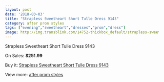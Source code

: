 ```yaml
---
layout: post
date: '2018-03-03'
title: "Strapless Sweetheart Short Tulle Dress 9143"
category: after prom styles
tags: ["evening","sweetheart","dresses","prom","dress"]
image: http://img.transblink.com/14752-thickbox_default/strapless-sweetheart-short-tulle-dress-9143.jpg
---
```

Strapless Sweetheart Short Tulle Dress 9143

On Sales: **$251.99**
<a href="https://www.transblink.com/en/after-prom-styles/4711-strapless-sweetheart-short-tulle-dress-9143.html"><amp-img layout="responsive" width="600" height="600" src="//img.transblink.com/14752-thickbox_default/strapless-sweetheart-short-tulle-dress-9143.jpg" alt="Strapless Sweetheart Short Tulle Dress 9143 0" /></a>
<a href="https://www.transblink.com/en/after-prom-styles/4711-strapless-sweetheart-short-tulle-dress-9143.html"><amp-img layout="responsive" width="600" height="600" src="//img.transblink.com/14756-thickbox_default/strapless-sweetheart-short-tulle-dress-9143.jpg" alt="Strapless Sweetheart Short Tulle Dress 9143 1" /></a>
<a href="https://www.transblink.com/en/after-prom-styles/4711-strapless-sweetheart-short-tulle-dress-9143.html"><amp-img layout="responsive" width="600" height="600" src="//img.transblink.com/14755-thickbox_default/strapless-sweetheart-short-tulle-dress-9143.jpg" alt="Strapless Sweetheart Short Tulle Dress 9143 2" /></a>
<a href="https://www.transblink.com/en/after-prom-styles/4711-strapless-sweetheart-short-tulle-dress-9143.html"><amp-img layout="responsive" width="600" height="600" src="//img.transblink.com/14754-thickbox_default/strapless-sweetheart-short-tulle-dress-9143.jpg" alt="Strapless Sweetheart Short Tulle Dress 9143 3" /></a>
<a href="https://www.transblink.com/en/after-prom-styles/4711-strapless-sweetheart-short-tulle-dress-9143.html"><amp-img layout="responsive" width="600" height="600" src="//img.transblink.com/14753-thickbox_default/strapless-sweetheart-short-tulle-dress-9143.jpg" alt="Strapless Sweetheart Short Tulle Dress 9143 4" /></a>

Buy it: [Strapless Sweetheart Short Tulle Dress 9143](https://www.transblink.com/en/after-prom-styles/4711-strapless-sweetheart-short-tulle-dress-9143.html "Strapless Sweetheart Short Tulle Dress 9143")

View more: [after prom styles](https://www.transblink.com/en/55-after-prom-styles "after prom styles")